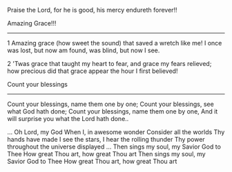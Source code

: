 Praise the Lord, for he is good, his mercy endureth forever!!

Amazing Grace!!!
*************
1 Amazing grace (how sweet the sound)
that saved a wretch like me!
I once was lost, but now am found,
was blind, but now I see.

2 'Twas grace that taught my heart to fear,
and grace my fears relieved;
how precious did that grace appear
the hour I first believed!

Count your blessings
********************
Count your blessings, name them one by one;
Count your blessings, see what God hath done;
Count your blessings, name them one by one,
    And it will surprise you what the Lord hath done..

… Oh Lord, my God
When I, in awesome wonder
Consider all the worlds Thy hands have made
I see the stars, I hear the rolling thunder
Thy power throughout the universe displayed
… Then sings my soul, my Savior God to Thee
How great Thou art, how great Thou art
Then sings my soul, my Savior God to Thee
How great Thou art, how great Thou art


